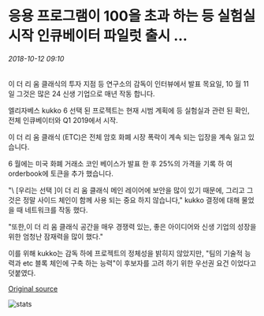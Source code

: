 # 응용 프로그램이 100을 초과 하는 등 실험실 시작 인큐베이터 파일럿 출시 ...

###### 2018-10-12 09:10

이 더 리 움 클래식의 투자 지점 등 연구소의 감독이 인터뷰에서 발표 목요일, 10 월 11 일 그것은 많은 24 신생 기업으로 매년 작동 합니다.

엘리자베스 kukko 6 선택 된 프로젝트는 현재 시범 계획에 등 실험실과 관련 된 확인, 전체 인큐베이터와 Q1 2019에서 시작.

이 더 리 움 클래식 (ETC)은 전체 암호 화폐 시장 폭락이 계속 되는 입장을 계속 잃고 있습니다.

6 월에는 미국 화폐 거래소 코인 베이스가 발표 한 후 25%의 가격을 기록 하 여 orderbook에 토큰을 추가 했습니다.

"\ [우리는 선택 \]이 더 리 움 클래식 메인 레이어에 보안을 많이 있기 때문에, 그리고 그것은 정말 사이드 체인이 함께 사용 되는 중요 하지 않습니다," kukko 결정에 대해 물었을 때 네트워크를 작동 했다.

"또한,이 더 리 움 클래식 공간을 매우 경쟁력 있는, 좋은 아이디어와 신생 기업의 성장을 위한 엄청난 잠재력을 많이 했다."

이를 위해 kukko는 감독 하에 프로젝트의 정체성을 밝히지 않았지만, "팀의 기술적 능력과 etc 블록 체인에 구축 하는 능력"이 후보자를 고려 하기 위한 우선권 요건 이었다고 덧붙였다.

[Original source](https://cointelegraph.com/news/etc-labs-launches-startup-incubator-pilot-as-applications-exceed-100)

![stats](https://c.statcounter.com/11760860/0/a89fa40b/1/ "stats")